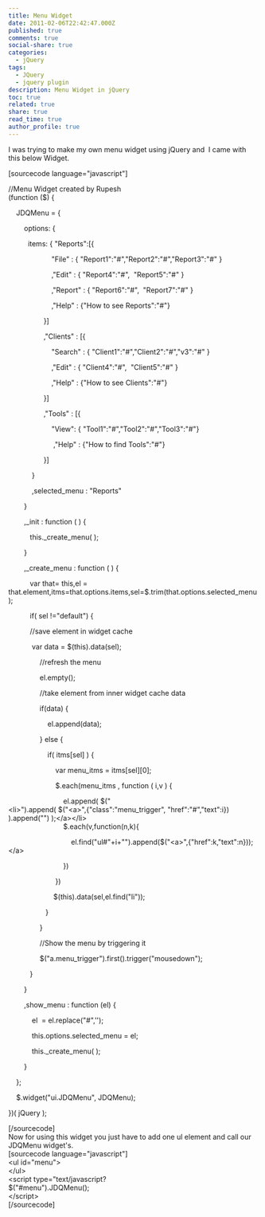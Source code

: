 ```yaml
---
title: Menu Widget
date: 2011-02-06T22:42:47.000Z
published: true
comments: true
social-share: true
categories:
  - jQuery
tags:
  - JQuery
  - jquery plugin
description: Menu Widget in jQuery
toc: true
related: true
share: true
read_time: true
author_profile: true
---
```


<p>
				I was trying to make my own menu widget using jQuery and  I came with this below Widget.</p>
<p>[sourcecode language="javascript"]</p>
<p>//Menu Widget created by Rupesh<br />
(function ($) {</p>
<p>    JDQMenu = {</p>
<p>        options: {</p>
<p>          items: { &quot;Reports&quot;:[{</p>
<p>                      &quot;File&quot; : { &quot;Report1&quot;:&quot;#&quot;,&quot;Report2&quot;:&quot;#&quot;,&quot;Report3&quot;:&quot;#&quot; }</p>
<p>                      ,&quot;Edit&quot; : { &quot;Report4&quot;:&quot;#&quot;,  &quot;Report5&quot;:&quot;#&quot; }</p>
<p>                      ,&quot;Report&quot; : { &quot;Report6&quot;:&quot;#&quot;,  &quot;Report7&quot;:&quot;#&quot; }</p>
<p>                      ,&quot;Help&quot; : {&quot;How to see Reports&quot;:&quot;#&quot;}</p>
<p>                  }]</p>
<p>                  ,&quot;Clients&quot; : [{</p>
<p>                      &quot;Search&quot; : { &quot;Client1&quot;:&quot;#&quot;,&quot;Client2&quot;:&quot;#&quot;,&quot;v3&quot;:&quot;#&quot; }</p>
<p>                      ,&quot;Edit&quot; : { &quot;Client4&quot;:&quot;#&quot;,  &quot;Client5&quot;:&quot;#&quot; }</p>
<p>                      ,&quot;Help&quot; : {&quot;How to see Clients&quot;:&quot;#&quot;}</p>
<p>                  }]</p>
<p>                  ,&quot;Tools&quot; : [{</p>
<p>                      &quot;View&quot;: { &quot;Tool1&quot;:&quot;#&quot;,&quot;Tool2&quot;:&quot;#&quot;,&quot;Tool3&quot;:&quot;#&quot;}</p>
<p>                       ,&quot;Help&quot; : {&quot;How to find Tools&quot;:&quot;#&quot;}</p>
<p>                  }]</p>
<p>            }</p>
<p>            ,selected_menu : &quot;Reports&quot;</p>
<p>        }</p>
<p>        ,_init : function ( ) {</p>
<p>           this._create_menu( );</p>
<p>        }</p>
<p>        ,_create_menu : function ( ) {</p>
<p>           var that= this,el = that.element,itms=that.options.items,sel=$.trim(that.options.selected_menu);</p>
<p>           if( sel !=&quot;default&quot;) {</p>
<p>           //save element in widget cache</p>
<p>            var data = $(this).data(sel);</p>
<p>                //refresh the menu</p>
<p>                el.empty();</p>
<p>                //take element from inner widget cache data</p>
<p>                if(data) {</p>
<p>                    el.append(data);</p>
<p>                } else {</p>
<p>                    if( itms[sel] ) {</p>
<p>                        var menu_itms = itms[sel][0];</p>
<p>                        $.each(menu_itms , function ( i,v ) {</p>
<p>                            el.append( $(&quot;<br />
	&lt;li&gt;&quot;).append( $(&quot;&lt;a&gt;&quot;,{&quot;class&quot;:&quot;menu_trigger&quot;, &quot;href&quot;:&quot;#&quot;,&quot;text&quot;:i}) ).append(&quot;&quot;) );&lt;/a&gt;&lt;/li&gt;<br />
                            $.each(v,function(n,k){</p>
<p>                                el.find(&quot;ul#&quot;+i+&quot;&quot;).append($(&quot;&lt;a&gt;&quot;,{&quot;href&quot;:k,&quot;text&quot;:n}));&lt;/a&gt;</p>
<p>                            })</p>
<p>                        })</p>
<p>                       $(this).data(sel,el.find(&quot;li&quot;));</p>
<p>                   }</p>
<p>                }</p>
<p>                //Show the menu by triggering it</p>
<p>                $(&quot;a.menu_trigger&quot;).first().trigger(&quot;mousedown&quot;);</p>
<p>           }</p>
<p>        }</p>
<p>        ,show_menu : function (el) {</p>
<p>            el  = el.replace(&quot;#&quot;,'');</p>
<p>            this.options.selected_menu = el;</p>
<p>            this._create_menu( );</p>
<p>        }</p>
<p>    };</p>
<p>    $.widget(&quot;ui.JDQMenu&quot;, JDQMenu);    </p>
<p>})( jQuery );</p>
<p>[/sourcecode]<br />
Now for using this widget you just have to add one ul element and call our JDQMenu widget's.<br />
[sourcecode language="javascript"]<br />
&lt;ul id=&quot;menu&quot;&gt;<br />
&lt;/ul&gt;<br />
&lt;script type=&quot;text/javascript?<br />
$(&quot;#menu&quot;).JDQMenu();<br />
&lt;/script&gt;<br />
[/sourcecode]		</p>
